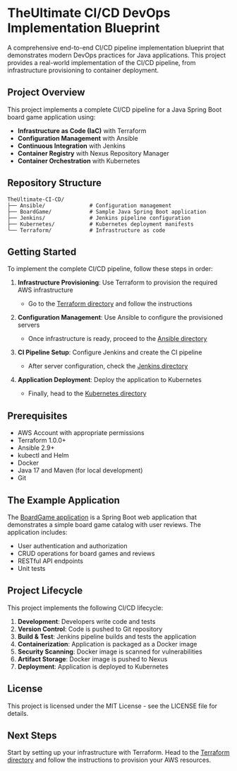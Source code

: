 # TheUltimate CI/CD DevOps Implementation Blueprint

A comprehensive end-to-end CI/CD pipeline implementation blueprint that demonstrates modern DevOps practices for Java applications. This project provides a real-world implementation of the CI/CD pipeline, from infrastructure provisioning to container deployment.

## Project Overview

This project implements a complete CI/CD pipeline for a Java Spring Boot board game application using:

- **Infrastructure as Code (IaC)** with Terraform
- **Configuration Management** with Ansible
- **Continuous Integration** with Jenkins
- **Container Registry** with Nexus Repository Manager
- **Container Orchestration** with Kubernetes

## Repository Structure

```
TheUltimate-CI-CD/
├── Ansible/              # Configuration management
├── BoardGame/            # Sample Java Spring Boot application
├── Jenkins/              # Jenkins pipeline configuration
├── Kubernetes/           # Kubernetes deployment manifests
└── Terraform/            # Infrastructure as code
```

## Getting Started

To implement the complete CI/CD pipeline, follow these steps in order:

1. **Infrastructure Provisioning**: Use Terraform to provision the required AWS infrastructure
   - Go to the [Terraform directory](./Terraform/) and follow the instructions

2. **Configuration Management**: Use Ansible to configure the provisioned servers
   - Once infrastructure is ready, proceed to the [Ansible directory](./Ansible/)

3. **CI Pipeline Setup**: Configure Jenkins and create the CI pipeline
   - After server configuration, check the [Jenkins directory](./Jenkins/)

4. **Application Deployment**: Deploy the application to Kubernetes
   - Finally, head to the [Kubernetes directory](./Kubernetes/)

## Prerequisites

- AWS Account with appropriate permissions
- Terraform 1.0.0+
- Ansible 2.9+
- kubectl and Helm
- Docker
- Java 17 and Maven (for local development)
- Git

## The Example Application

The [BoardGame application](./BoardGame/) is a Spring Boot web application that demonstrates a simple board game catalog with user reviews. The application includes:

- User authentication and authorization
- CRUD operations for board games and reviews
- RESTful API endpoints
- Unit tests

## Project Lifecycle

This project implements the following CI/CD lifecycle:

1. **Development**: Developers write code and tests
2. **Version Control**: Code is pushed to Git repository
3. **Build & Test**: Jenkins pipeline builds and tests the application
4. **Containerization**: Application is packaged as a Docker image
5. **Security Scanning**: Docker image is scanned for vulnerabilities
6. **Artifact Storage**: Docker image is pushed to Nexus
7. **Deployment**: Application is deployed to Kubernetes

## License

This project is licensed under the MIT License - see the LICENSE file for details.

## Next Steps

Start by setting up your infrastructure with Terraform. Head to the [Terraform directory](./Terraform/) and follow the instructions to provision your AWS resources.

